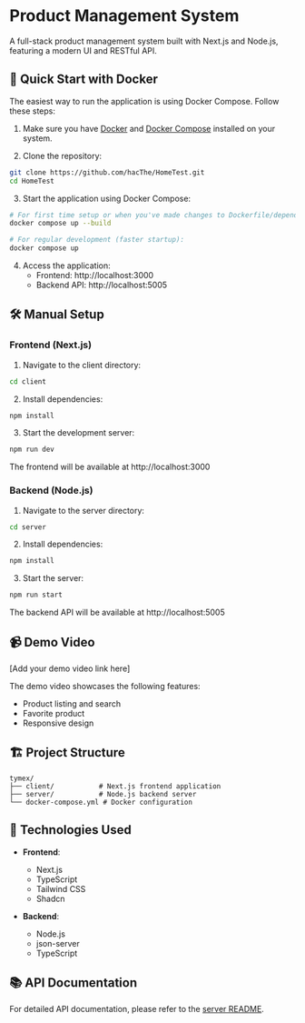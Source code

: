 # Product Management System

A full-stack product management system built with Next.js and Node.js, featuring a modern UI and RESTful API.

## 🚀 Quick Start with Docker

The easiest way to run the application is using Docker Compose. Follow these steps:

1. Make sure you have [Docker](https://docs.docker.com/get-docker/) and [Docker Compose](https://docs.docker.com/compose/install/) installed on your system.

2. Clone the repository:
```bash
git clone https://github.com/hacThe/HomeTest.git
cd HomeTest
```

3. Start the application using Docker Compose:
```bash
# For first time setup or when you've made changes to Dockerfile/dependencies:
docker compose up --build

# For regular development (faster startup):
docker compose up
```

4. Access the application:
   - Frontend: http://localhost:3000
   - Backend API: http://localhost:5005

## 🛠️ Manual Setup

### Frontend (Next.js)

1. Navigate to the client directory:
```bash
cd client
```

2. Install dependencies:
```bash
npm install
```

3. Start the development server:
```bash
npm run dev
```

The frontend will be available at http://localhost:3000

### Backend (Node.js)

1. Navigate to the server directory:
```bash
cd server
```

2. Install dependencies:
```bash
npm install
```

3. Start the server:
```bash
npm run start
```

The backend API will be available at http://localhost:5005

## 📹 Demo Video

[Add your demo video link here]

The demo video showcases the following features:
- Product listing and search
- Favorite product
- Responsive design

## 🏗️ Project Structure

```
tymex/
├── client/           # Next.js frontend application
├── server/           # Node.js backend server
└── docker-compose.yml # Docker configuration
```

## 🔧 Technologies Used

- **Frontend**:
  - Next.js
  - TypeScript
  - Tailwind CSS
  - Shadcn

- **Backend**:
  - Node.js
  - json-server
  - TypeScript

## 📚 API Documentation
For detailed API documentation, please refer to the [server README](./server/README.MD).
